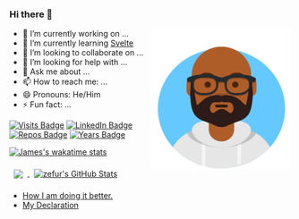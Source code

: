 ### Hi there 👋


<img align="right" height="250" width="250"  src="/assets/avataaars.png" />


- 🔭 I’m currently working on ...
- 🌱 I’m currently learning [Svelte](https://svelte.dev)
- 👯 I’m looking to collaborate on ...
- 🤔 I’m looking for help with ...
- 💬 Ask me about ...
- 📫 How to reach me: ...
- 😄 Pronouns: He/Him
- ⚡ Fun fact: ...

<!--START_SECTION:waka-->

<!--END_SECTION:waka-->


[![Visits Badge](https://badges.pufler.dev/visits/zefur/)](https://badges.pufler.dev)
[![LinkedIn Badge](https://img.shields.io/badge/LinkedIn-Profile-informational?style=flat&logo=linkedin&logoColor=white&color=0D76A8)](https://www.linkedin.com/in/j-d-hall/)
[![Repos Badge](https://badges.pufler.dev/repos/zefur)](https://badges.pufler.dev)
[![Years Badge](https://badges.pufler.dev/years/zefur)](https://badges.pufler.dev)



[![James's wakatime stats](https://github-readme-stats.vercel.app/api/wakatime?username=Zefur)](https://github.com/zefur/github-readme-stats)


<a href="https://github.com/zefur">
  <img align="center" style="margin:0.5rem" src="https://github-readme-stats.vercel.app/api/top-langs/?username=zefur&hide=html,css&title_color=ffffff&text_color=c9cacc&icon_color=4AB197&bg_color=1A2B34" />
</a>

<a href="https://github.com/zefur">
  <img align="center" style="margin:0.5rem" src="https://github-readme-stats.vercel.app/api?username=zefur&show_icons=true&line_height=27&count_private=true&title_color=ffffff&text_color=c9cacc&icon_color=4AB097&bg_color=1A2B34" alt="zefur's GitHub Stats" />
</a>




<!-- BLOG-POST-LIST:START -->
- [How I am doing it better.](https://dev.to/zefur/how-i-am-doing-it-better-435)
- [My Declaration](https://dev.to/zefur/my-declaration-1kje)
<!-- BLOG-POST-LIST:END -->

<!--START_SECTION:waka-->

<!--END_SECTION:waka-->
